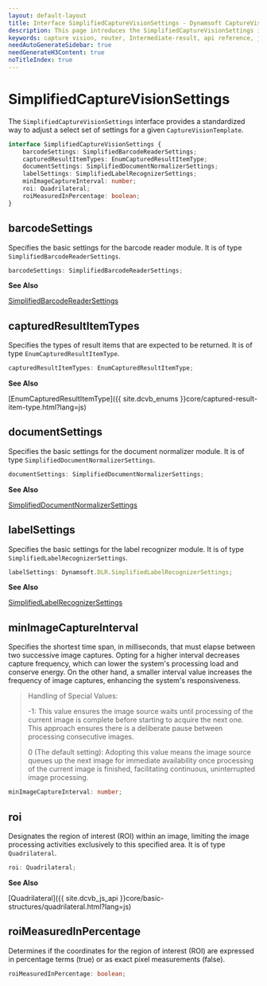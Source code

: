 ```yaml
---
layout: default-layout
title: Interface SimplifiedCaptureVisionSettings - Dynamsoft CaptureVisionRouter Module JS Edition API Reference v2.0.30
description: This page introduces the SimplifiedCaptureVisionSettings interface in Dynamsoft CaptureVisionRouter Module JS Edition v2.0.30.
keywords: capture vision, router, Intermediate-result, api reference, javascript, js
needAutoGenerateSidebar: true
needGenerateH3Content: true
noTitleIndex: true
---
```


# SimplifiedCaptureVisionSettings

The `SimplifiedCaptureVisionSettings` interface provides a standardized way to adjust a select set of settings for a given `CaptureVisionTemplate`.

```typescript
interface SimplifiedCaptureVisionSettings {
    barcodeSettings: SimplifiedBarcodeReaderSettings;
    capturedResultItemTypes: EnumCapturedResultItemType;
    documentSettings: SimplifiedDocumentNormalizerSettings;
    labelSettings: SimplifiedLabelRecognizerSettings;
    minImageCaptureInterval: number;
    roi: Quadrilateral;
    roiMeasuredInPercentage: boolean;
}
```

## barcodeSettings

Specifies the basic settings for the barcode reader module. It is of type `SimplifiedBarcodeReaderSettings`.

```typescript
barcodeSettings: SimplifiedBarcodeReaderSettings;
```

**See Also**

[SimplifiedBarcodeReaderSettings](https://www.dynamsoft.com/barcode-reader/docs/web/programming/javascript/api-reference/interfaces/simplified-barcode-reader-settings.html)

## capturedResultItemTypes

Specifies the types of result items that are expected to be returned. It is of type `EnumCapturedResultItemType`.

```typescript
capturedResultItemTypes: EnumCapturedResultItemType;
```

**See Also**

[EnumCapturedResultItemType]({{ site.dcvb_enums }}core/captured-result-item-type.html?lang=js)

## documentSettings

Specifies the basic settings for the document normalizer module. It is of type `SimplifiedDocumentNormalizerSettings`.

```typescript
documentSettings: SimplifiedDocumentNormalizerSettings;
```

**See Also**

[SimplifiedDocumentNormalizerSettings](https://www.dynamsoft.com/document-normalizer/docs/web/programming/javascript/api-reference/interfaces/simplified-document-normalizer-settings.html)

## labelSettings

Specifies the basic settings for the label recognizer module. It is of type `SimplifiedLabelRecognizerSettings`.

```typescript
labelSettings: Dynamsoft.DLR.SimplifiedLabelRecognizerSettings;
```

**See Also**

[SimplifiedLabelRecognizerSettings](https://www.dynamsoft.com/label-recognition/docs/web/programming/javascript/api-reference/interfaces/simplified-label-recognizer-settings.html?lang=js)

## minImageCaptureInterval

Specifies the shortest time span, in milliseconds, that must elapse between two successive image captures. Opting for a higher interval decreases capture frequency, which can lower the system's processing load and conserve energy. On the other hand, a smaller interval value increases the frequency of image captures, enhancing the system's responsiveness.

> Handling of Special Values:
>
> -1: This value ensures the image source waits until processing of the current image is complete before starting to acquire the next one. This approach ensures there is a deliberate pause between processing consecutive images.
>
> 0 (The default setting): Adopting this value means the image source queues up the next image for immediate availability once processing of the current image is finished, facilitating continuous, uninterrupted image processing.

```typescript
minImageCaptureInterval: number;
```

## roi

Designates the region of interest (ROI) within an image, limiting the image processing activities exclusively to this specified area. It is of type `Quadrilateral`.

```typescript
roi: Quadrilateral;
```

**See Also**

[Quadrilateral]({{ site.dcvb_js_api }}core/basic-structures/quadrilateral.html?lang=js)

## roiMeasuredInPercentage

Determines if the coordinates for the region of interest (ROI) are expressed in percentage terms (true) or as exact pixel measurements (false).

```typescript
roiMeasuredInPercentage: boolean;
```
